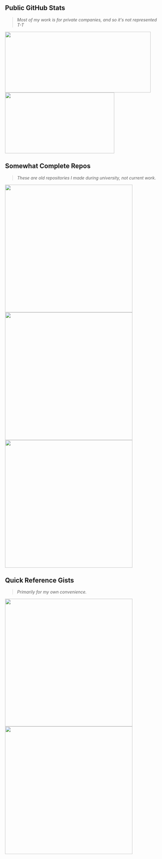 <!--
**adjmunro/adjmunro** is a ✨ _special_ ✨ repository because its `README.md` (this file) appears on your GitHub profile.

Here are some ideas to get you started:

- 🔭 I’m currently working on ...
- 🌱 I’m currently learning ...
- 👯 I’m looking to collaborate on ...
- 🤔 I’m looking for help with ...
- 💬 Ask me about ...
- 📫 How to reach me: ...
- 😄 Pronouns: ...
- ⚡ Fun fact: ...

READMME States Documentation https://github.com/anuraghazra/github-readme-stats
-->

Public GitHub Stats
---
> *Most of my work is for private companies, and so it's not represented T-T*

<img 
  width=480
  height=200
  align="center" 
  src="https://github-readme-stats.vercel.app/api?username=adjmunro&show_icons=true&theme=onedark&custom_title=Public%20GitHub%20Stats&rank_icon=github&show=reviews&hide=contribs" 
/>
<img 
  width=360
  height=200
  align="center" 
  src="https://github-readme-stats.vercel.app/api/top-langs/?username=adjmunro&theme=onedark"
/>

<!--
Current Projects
---
<img 
  width=420 
  src="https://github-readme-stats.vercel.app/api/pin/?username=adjmunro&repo=project-nomadic-kt&description_lines_count=3" 
/>

<img 
  width=420 
  src="https://github-readme-stats.vercel.app/api/pin/?username=adjmunro&repo=project-kish-kt&description_lines_count=3" 
/>
-->

Somewhat Complete Repos
---
> *These are old repositories I made during university, not current work.*

<img 
  width=420 
  src="https://github-readme-stats.vercel.app/api/pin/?username=adjmunro&repo=origin-srs&description_lines_count=3" 
/>
<img 
  width=420 
  src="https://github-readme-stats.vercel.app/api/pin/?username=adjmunro&repo=cosc360-mars&description_lines_count=3" 
/>
<img 
  width=420 
  src="https://github-readme-stats.vercel.app/api/pin/?username=adjmunro&repo=mt-assist&description_lines_count=3" 
/>

Quick Reference Gists
---
> *Primarily for my own convenience.*

<img 
  width=420 
  src="https://github-readme-stats.vercel.app/api/gist?id=6c8a16b081f8b4c92587c10bed176b4e" 
/>
<img 
  width=420 
  src="https://github-readme-stats.vercel.app/api/gist?id=bdc82801f4f338d22ef36a7cc8e71bbf" 
/>
